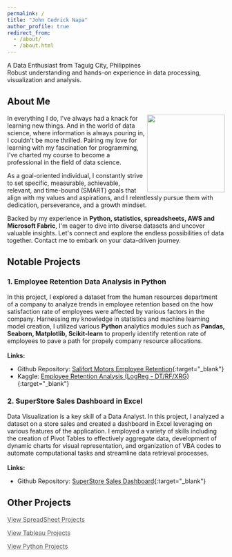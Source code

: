 ```yaml
---
permalink: /
title: "John Cedrick Napa"
author_profile: true
redirect_from:
  - /about/
  - /about.html
---
```


A Data Enthusiast from Taguig City, Philippines  
Robust understanding and hands-on experience in data processing, visualization and analysis.

## About Me

<img align="right" width="180" src="https://johnnapa.github.io/images/new/Bg_1.png" />
In everything I do, I've always had a knack for learning new things. And in the world of data science, where information is always pouring in, I couldn't be more thrilled. Pairing my love for learning with my fascination for programming, I've charted my course to become a professional in the field of data science.  
  
As a goal-oriented individual, I constantly strive to set specific, measurable, achievable, relevant, and time-bound (SMART) goals that align with my values and aspirations, and I relentlessly pursue them with dedication, perseverance, and a growth mindset.  
  
Backed by my experience in **Python, statistics, spreadsheets, AWS and Microsoft Fabric**, I'm eager to dive into diverse datasets and uncover valuable insights. Let's connect and explore the endless possibilities of data together. Contact me to embark on your data-driven journey.

## Notable Projects

### **1. Employee Retention Data Analysis in Python**

In this project, I explored a dataset from the human resources department of a company to analyze trends in employee retention based on the how satisfaction rate of employees were affected by various factors in the company. Harnessing my knowledge in statistics and machine learning model creation, I utilized various **Python** analytics modules such as **Pandas, Seaborn, Matplotlib, Scikit-learn** to properly identify retention rate of employees to pave a path for propely company resource allocations.\
\
**Links:**

- Github Repository: [Salifort Motors Employee Retention](https://github.com/johnnapa/Data-Analytics-Python-Projects/tree/main/SALIFORT%20MOTORS%20EMPLOYEE%20RETENTION){:target="\_blank"}
- Kaggle: [Employee Retention Analysis (LogReg - DT/RF/XRG)](https://www.kaggle.com/code/cedricknapa/employee-retention-analysis-logreg-dt-rf-xrg?rvi=1){:target="\_blank"}

### **2. SuperStore Sales Dashboard in Excel**

Data Visualization is a key skill of a Data Analyst. In this project, I analyzed a dataset on a store sales and created a dashboard in Excel leveraging on various features of the application. I employed a variety of skills including the creation of Pivot Tables to effectively aggregate data, development of dynamic charts for visual representation, and organization of VBA codes to automate computational tasks and streamline data retrieval processes.\
\
**Links:**

- Github Repository: [SuperStore Sales Dashboard](https://github.com/johnnapa/Data-Analytics-Excel-Projects/blob/main/SUPERSTORE_DASHBOARD){:target="\_blank"}

## Other Projects

<a href="https://johnnapa.github.io//portfolio/[2]spreadsheet_projects" style="color: #545454; text-decoration: underline;text-decoration-style: dotted;"> View SpreadSheet Projects </a>

<a href="https://johnnapa.github.io//portfolio/[3]tableau_projects" style="color: #545454; text-decoration: underline;text-decoration-style: dotted;"> View Tableau Projects </a>

<a href="https://johnnapa.github.io//portfolio/[1]python_projects" style="color: #545454; text-decoration: underline;text-decoration-style: dotted;"> View Python Projects </a>

<!---
<a href="https://johnnapa.github.io//portfolio/[4]sql_projects" style="color: #545454; text-decoration: underline;text-decoration-style: dotted;"> View SQL Projects </a>
-->
